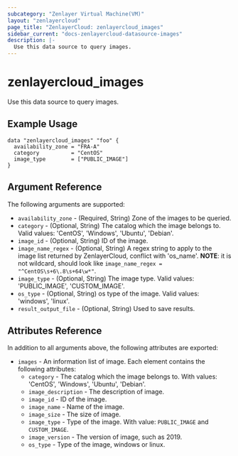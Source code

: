 ```yaml
---
subcategory: "Zenlayer Virtual Machine(VM)"
layout: "zenlayercloud"
page_title: "ZenlayerCloud: zenlayercloud_images"
sidebar_current: "docs-zenlayercloud-datasource-images"
description: |-
  Use this data source to query images.
---
```


# zenlayercloud_images

Use this data source to query images.

## Example Usage

```hcl
data "zenlayercloud_images" "foo" {
  availability_zone = "FRA-A"
  category          = "CentOS"
  image_type        = ["PUBLIC_IMAGE"]
}
```

## Argument Reference

The following arguments are supported:

* `availability_zone` - (Required, String) Zone of the images to be queried.
* `category` - (Optional, String) The catalog which the image belongs to. Valid values: 'CentOS', 'Windows', 'Ubuntu', 'Debian'.
* `image_id` - (Optional, String) ID of the image.
* `image_name_regex` - (Optional, String) A regex string to apply to the image list returned by ZenlayerCloud, conflict with 'os_name'. **NOTE**: it is not wildcard, should look like `image_name_regex = "^CentOS\s+6\.8\s+64\w*"`.
* `image_type` - (Optional, String) The image type. Valid values: 'PUBLIC_IMAGE', 'CUSTOM_IMAGE'.
* `os_type` - (Optional, String) os type of the image. Valid values: 'windows', 'linux'.
* `result_output_file` - (Optional, String) Used to save results.

## Attributes Reference

In addition to all arguments above, the following attributes are exported:

* `images` - An information list of image. Each element contains the following attributes:
  * `category` - The catalog which the image belongs to. With values: 'CentOS', 'Windows', 'Ubuntu', 'Debian'.
  * `image_description` - The description of image.
  * `image_id` - ID of the image.
  * `image_name` - Name of the image.
  * `image_size` - The size of image.
  * `image_type` - Type of the image. With value: `PUBLIC_IMAGE` and `CUSTOM_IMAGE`.
  * `image_version` - The version of image, such as 2019.
  * `os_type` - Type of the image, windows or linux.


